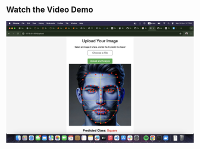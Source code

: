 ## Watch the Video Demo

[![Watch the video](https://github.com/djellab-ahmed/FaceShapeClassifier/blob/main/demo.png)](https://player.vimeo.com/video/967144229)




